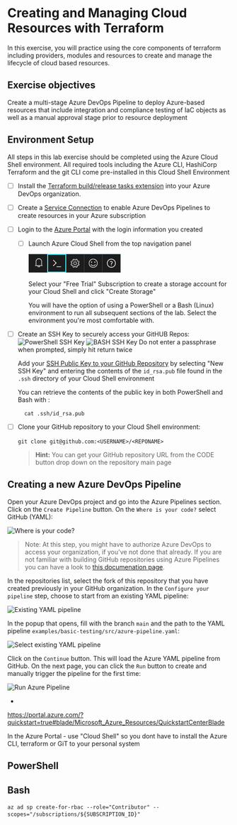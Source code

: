 # Creating and Managing Cloud Resources with Terraform

In this exercise, you will practice using the core components of terraform including providers, modules and resources to create and manage the lifecycle of cloud based resources.


## Exercise objectives

Create a multi-stage Azure DevOps Pipeline to deploy Azure-based resources that include integration and compliance testing of IaC objects as well as a manual approval stage prior to resource deployment

## Environment Setup

All steps in this lab exercise should be completed using the Azure Cloud Shell environment. All required tools including the Azure CLI, HashiCorp Terraform and the git CLI come pre-installed in this Cloud Shell Environment

- [ ] Install the [Terraform build/release tasks extension](https://marketplace.visualstudio.com/items?itemName=charleszipp.azure-pipelines-tasks-terraform) into your Azure DevOps organization.

- [ ] Create a [Service Connection]() to enable Azure DevOps Pipelines to create resources in your Azure subscription

- [ ] Login to the [Azure Portal](https://portal.azure.com/) with the login information you created

    - [ ] Launch Azure Cloud Shell from the top navigation panel
        
        ![Azure Cloud Shell](../docs/images/lab-1/shell-icon.png)

        Select your "Free Trial" Subscription to create a storage account for your Cloud Shell and click "Create Storage"

        You will have the option of using a PowerShell or a Bash (Linux) environment to run all subsequent sections of the lab. Select the environment you're most comfortable with.
   
- [ ] Create an SSH Key to securely access your GitHUB Repos:
    ![PowerShell SSH Key]()
    ![BASH SSH Key]()
    Do not enter a passphrase when prompted, simply hit return twice  
    
    Add your [SSH Public Key to your GitHub Repository](https://github.com/settings/keys) by selecting "New SSH Key" and entering the contents of the `id_rsa.pub` file found in the `.ssh` directory of your Cloud Shell environment
    
    You can retrieve the contents of the public key in both PowerShell and Bash with : 

        cat .ssh/id_rsa.pub

- [ ] Clone your GitHub repository to your Cloud Shell environment:

    ```git clone git@github.com:<USERNAME>/<REPONAME>```
     > **Hint:** You can get your GitHub repository URL from the CODE button drop down on the repository main page


## Creating a new Azure DevOps Pipeline


Open your Azure DevOps project and go into the Azure Pipelines section. Click on the `Create Pipeline` button. On the `Where is your code?` select GitHub (YAML):

![Where is your code?](assets/new-pipeline-where-github-yaml.png)

> Note: At this step, you might have to authorize Azure DevOps to access your organization, if you've not done that already. If you are not familiar with building GitHub repositories using Azure Pipelines you can have a look to [this documenation page](https://docs.microsoft.com/en-us/azure/devops/pipelines/repos/github?view=azure-devops&tabs=yaml).

In the repositories list, select the fork of this repository that you have created previously in your GitHub organization. In the `Configure your pipeline` step, choose to start from an existing YAML pipeline:

![Existing YAML pipeline](assets/new-pipeline-existing-yaml.png)

In the popup that opens, fill with the branch `main` and the path to the YAML pipeline `examples/basic-testing/src/azure-pipeline.yaml`:

![Select existing YAML pipeline](assets/select-existing-yaml-pipeline.png)

Click on the `Continue` button. This will load the Azure YAML pipeline from GitHub. On the next page, you can click the `Run` button to create and manually trigger the pipeline for the first time:

![Run Azure Pipeline](assets/run-pipeline.png)

- 
https://portal.azure.com/?quickstart=true#blade/Microsoft_Azure_Resources/QuickstartCenterBlade

In the Azure Portal - use  "Cloud Shell" so you dont have to install the Azure CLI, terraform or GiT  to your personal system



## PowerShell

## Bash 


```
az ad sp create-for-rbac --role="Contributor" --scopes="/subscriptions/${SUBSCRIPTION_ID}"
```